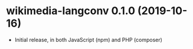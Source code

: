 # wikimedia-langconv 0.1.0 (2019-10-16)
* Initial release, in both JavaScript (npm) and PHP (composer)
